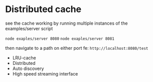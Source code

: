 # Distributed cache 

see the cache working by running multiple instances of the examples/server script

`node exaples/server 8080`
`node exaples/server 8081`

then navigate to a path on either port fe: `http://localhost:8080/test`


* LRU-cache 
* Distributed 
* Auto discovery
* High speed streaming interface